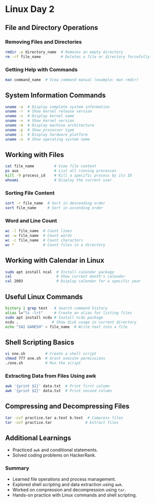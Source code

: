 # Linux Day 2

## **File and Directory Operations**
### **Removing Files and Directories**
```sh
rmdir -p directory_name  # Removes an empty directory
rm -rf file_name         # Deletes a file or directory forcefully
```

### **Getting Help with Commands**
```sh
man command_name  # View command manual (example: man rmdir)
```

## **System Information Commands**
```sh
uname -a  # Display complete system information
uname -r  # Show kernel release version
uname -s  # Display kernel name
uname -v  # Show kernel version
uname -m  # Display machine architecture
uname -p  # Show processor type
uname -i  # Display hardware platform
uname -o  # Show operating system name
```

## **Working with Files**
```sh
cat file_name         # View file content
ps aux                # List all running processes
kill -9 process_id    # Kill a specific process by its ID
whoami                # Display the current user
```

### **Sorting File Content**
```sh
sort -r file_name  # Sort in descending order
sort file_name     # Sort in ascending order
```

### **Word and Line Count**
```sh
wc -l file_name  # Count lines
wc -w file_name  # Count words
wc -c file_name  # Count characters
wc *             # Count files in a directory
```

## **Working with Calendar in Linux**
```sh
sudo apt install ncal  # Install calendar package
cal                    # Show current month's calendar
cal 2003               # Display calendar for a specific year
```

## **Useful Linux Commands**
```sh
history | grep text   # Search command history
alias l="ls -lrt"     # Create an alias for listing files
sudo apt install ncdu # Install ncdu package
ncdu .               # Show disk usage in current directory
echo "SAI GANESH" > file_name  # Write text into a file
```

## **Shell Scripting Basics**
```sh
vi one.sh         # Create a shell script
chmod 777 one.sh  # Grant execute permissions
./one.sh          # Run the script
```

### **Extracting Data from Files Using awk**
```sh
awk '{print $1}' data.txt  # Print first column
awk '{print $2}' data.txt  # Print second column
```

## **Compressing and Decompressing Files**
```sh
tar -cvf practice.tar a.text b.text  # Compress files
tar -xvf practice.tar               # Extract files
```

## **Additional Learnings**
- Practiced `awk` and conditional statements.
- Solved coding problems on HackerRank.

### **Summary**
- Learned file operations and process management.
- Explored shell scripting and data extraction using `awk`.
- Worked on compression and decompression using `tar`.
- Hands-on practice with Linux commands and shell scripting.
